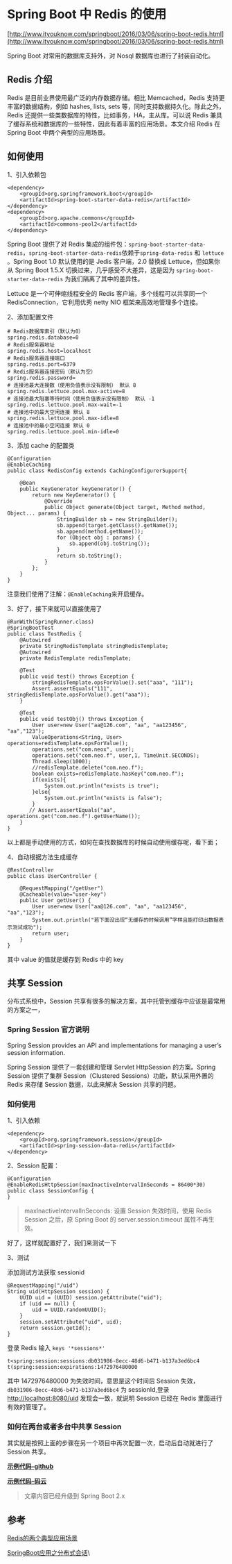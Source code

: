 # Spring Boot 中 Redis 的使用

[http://www.ityouknow.com/springboot/2016/03/06/spring-boot-redis.html](http://www.ityouknow.com/springboot/2016/03/06/spring-boot-redis.html)

Spring Boot 对常用的数据库支持外，对 Nosql 数据库也进行了封装自动化。

## Redis 介绍

Redis 是目前业界使用最广泛的内存数据存储。相比 Memcached，Redis 支持更丰富的数据结构，例如 hashes, lists, sets 等，同时支持数据持久化。除此之外，Redis 还提供一些类数据库的特性，比如事务，HA，主从库。可以说 Redis 兼具了缓存系统和数据库的一些特性，因此有着丰富的应用场景。本文介绍 Redis 在 Spring Boot 中两个典型的应用场景。

## 如何使用

1、引入依赖包

```
<dependency>
    <groupId>org.springframework.boot</groupId>
    <artifactId>spring-boot-starter-data-redis</artifactId>
</dependency>
<dependency>
    <groupId>org.apache.commons</groupId>
    <artifactId>commons-pool2</artifactId>
</dependency>
```

Spring Boot 提供了对 Redis 集成的组件包：`spring-boot-starter-data-redis`，`spring-boot-starter-data-redis`依赖于`spring-data-redis` 和 `lettuce` 。Spring Boot 1.0 默认使用的是 Jedis 客户端，2.0 替换成 Lettuce，但如果你从 Spring Boot 1.5.X 切换过来，几乎感受不大差异，这是因为 `spring-boot-starter-data-redis` 为我们隔离了其中的差异性。

Lettuce 是一个可伸缩线程安全的 Redis 客户端，多个线程可以共享同一个 RedisConnection，它利用优秀 netty NIO 框架来高效地管理多个连接。

2、添加配置文件

```
# Redis数据库索引（默认为0）
spring.redis.database=0  
# Redis服务器地址
spring.redis.host=localhost
# Redis服务器连接端口
spring.redis.port=6379  
# Redis服务器连接密码（默认为空）
spring.redis.password=
# 连接池最大连接数（使用负值表示没有限制） 默认 8
spring.redis.lettuce.pool.max-active=8
# 连接池最大阻塞等待时间（使用负值表示没有限制） 默认 -1
spring.redis.lettuce.pool.max-wait=-1
# 连接池中的最大空闲连接 默认 8
spring.redis.lettuce.pool.max-idle=8
# 连接池中的最小空闲连接 默认 0
spring.redis.lettuce.pool.min-idle=0
```

3、添加 cache 的配置类

```
@Configuration
@EnableCaching
public class RedisConfig extends CachingConfigurerSupport{

    @Bean
    public KeyGenerator keyGenerator() {
        return new KeyGenerator() {
            @Override
            public Object generate(Object target, Method method, Object... params) {
                StringBuilder sb = new StringBuilder();
                sb.append(target.getClass().getName());
                sb.append(method.getName());
                for (Object obj : params) {
                    sb.append(obj.toString());
                }
                return sb.toString();
            }
        };
    }
}
```

注意我们使用了注解：`@EnableCaching`来开启缓存。

3、好了，接下来就可以直接使用了

```
@RunWith(SpringRunner.class)
@SpringBootTest
public class TestRedis {
    @Autowired
    private StringRedisTemplate stringRedisTemplate;
    @Autowired
    private RedisTemplate redisTemplate;

    @Test
    public void test() throws Exception {
        stringRedisTemplate.opsForValue().set("aaa", "111");
        Assert.assertEquals("111", stringRedisTemplate.opsForValue().get("aaa"));
    }

    @Test
    public void testObj() throws Exception {
        User user=new User("aa@126.com", "aa", "aa123456", "aa","123");
        ValueOperations<String, User> operations=redisTemplate.opsForValue();
        operations.set("com.neox", user);
        operations.set("com.neo.f", user,1, TimeUnit.SECONDS);
        Thread.sleep(1000);
        //redisTemplate.delete("com.neo.f");
        boolean exists=redisTemplate.hasKey("com.neo.f");
        if(exists){
            System.out.println("exists is true");
        }else{
            System.out.println("exists is false");
        }
       // Assert.assertEquals("aa", operations.get("com.neo.f").getUserName());
    }
}
```

以上都是手动使用的方式，如何在查找数据库的时候自动使用缓存呢，看下面；

4、自动根据方法生成缓存

```
@RestController
public class UserController {

    @RequestMapping("/getUser")
    @Cacheable(value="user-key")
    public User getUser() {
        User user=new User("aa@126.com", "aa", "aa123456", "aa","123");
        System.out.println("若下面没出现“无缓存的时候调用”字样且能打印出数据表示测试成功");
        return user;
    }
}
```

其中 value 的值就是缓存到 Redis 中的 key

## 共享 Session

分布式系统中，Session 共享有很多的解决方案，其中托管到缓存中应该是最常用的方案之一，

### Spring Session 官方说明

Spring Session provides an API and implementations for managing a user’s session information.

Spring Session 提供了一套创建和管理 Servlet HttpSession 的方案。Spring Session 提供了集群 Session（Clustered Sessions）功能，默认采用外置的 Redis 来存储 Session 数据，以此来解决 Session 共享的问题。

### 如何使用

1、引入依赖

```
<dependency>
    <groupId>org.springframework.session</groupId>
    <artifactId>spring-session-data-redis</artifactId>
</dependency>
```

2、Session 配置：

```
@Configuration
@EnableRedisHttpSession(maxInactiveIntervalInSeconds = 86400*30)
public class SessionConfig {
}
```

> maxInactiveIntervalInSeconds: 设置 Session 失效时间，使用 Redis Session 之后，原 Spring Boot 的 server.session.timeout 属性不再生效。

好了，这样就配置好了，我们来测试一下

3、测试

添加测试方法获取 sessionid

```
@RequestMapping("/uid")
String uid(HttpSession session) {
    UUID uid = (UUID) session.getAttribute("uid");
    if (uid == null) {
        uid = UUID.randomUUID();
    }
    session.setAttribute("uid", uid);
    return session.getId();
}
```

登录 Redis 输入 `keys '*sessions*'`

```
t<spring:session:sessions:db031986-8ecc-48d6-b471-b137a3ed6bc4
t(spring:session:expirations:1472976480000
```

其中 1472976480000 为失效时间，意思是这个时间后 Session 失效，`db031986-8ecc-48d6-b471-b137a3ed6bc4` 为 sessionId,登录 [http://localhost:8080/uid](http://localhost:8080/uid) 发现会一致，就说明 Session 已经在 Redis 里面进行有效的管理了。

### 如何在两台或者多台中共享 Session

其实就是按照上面的步骤在另一个项目中再次配置一次，启动后自动就进行了 Session 共享。

[**示例代码-github**](https://github.com/ityouknow/spring-boot-examples/tree/master/spring-boot-redis)

[**示例代码-码云**](https://gitee.com/ityouknow/spring-boot-examples/tree/master/spring-boot-redis)

> 文章内容已经升级到 Spring Boot 2.x

## 参考

[Redis的两个典型应用场景](http://emacoo.cn/blog/spring-redis)&#x20;

[SpringBoot应用之分布式会话](https://segmentfault.com/a/1190000004358410)\
